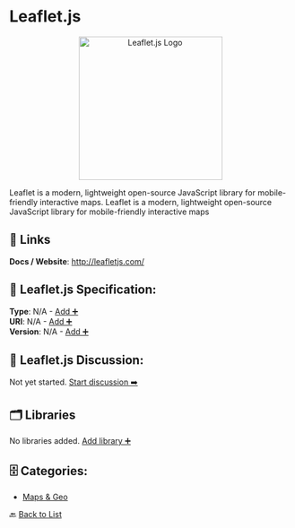 # Leaflet.js
<p align="center">
    <img width="256" src="https://raw.githubusercontent.com/apis-list/apis-list/main/apis/leaflet-js/logo_256x256.png" alt="Leaflet.js Logo"/>
</p>
Leaflet is a modern, lightweight open-source JavaScript library for mobile-friendly interactive maps. Leaflet is a modern, lightweight open-source JavaScript library for mobile-friendly interactive maps

##  🔗 Links
**Docs / Website**: http://leafletjs.com/

## 🧬 Leaflet.js Specification:
**Type**: N/A - [Add ➕](https://github.com/apis-list/apis-list/edit/main/apis.yaml#L11158)  
**URI**: N/A - [Add ➕](https://github.com/apis-list/apis-list/edit/main/apis.yaml#L11158)  
**Version**: N/A - [Add ➕](https://github.com/apis-list/apis-list/edit/main/apis.yaml#L11158)

## 💬 Leaflet.js Discussion:
Not yet started. [Start discussion ➡️](https://github.com/apis-list/apis-list/discussions/new)

## 🗂️ Libraries

No libraries added. [Add library ➕](https://github.com/apis-list/apis-list/edit/main/apis.yaml#L11158)    


## 🗄️ Categories:
- [Maps & Geo](https://github.com/apis-list/apis-list#maps--geo-)

🔙  [Back to List](https://github.com/apis-list/apis-list)
